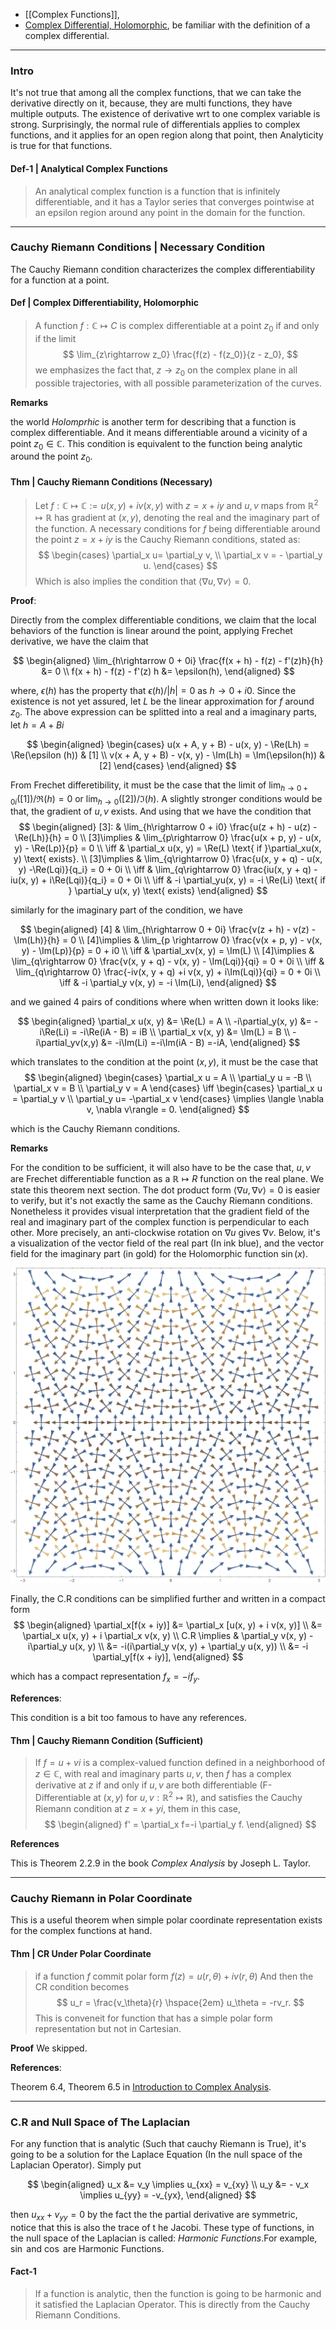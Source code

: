 - [[Complex Functions]], 
- [Complex Differential, Holomorphic](Complex%20Differential,%20Holomorphic.md), be familiar with the definition of a complex differential. 

---
### **Intro**

It's not true that among all the complex functions, that we can take the derivative directly on it, because, they are multi functions, they have multiple outputs. The existence of derivative wrt to one complex variable is strong. Surprisingly,  the normal rule of differentials applies to complex functions, and it applies for an open region along that point, then Analyticity is true for that functions. 

#### **Def-1 | Analytical Complex Functions**
> An analytical complex function is a function that is infinitely differentiable, and it has a Taylor series that converges pointwise at an epsilon region around any point in the domain for the function. 

---
### **Cauchy Riemann Conditions | Necessary Condition**

The Cauchy Riemann condition characterizes the complex differentiability for a function at a point. 
#### **Def | Complex Differentiability, Holomorphic**

> A function $f: \mathbb C \mapsto C$ is complex differentiable at a point $z_0$ if and only if the limit 
> $$
>   \lim_{z\rightarrow z_0} \frac{f(z) - f(z_0)}{z - z_0}, 
> $$
> we emphasizes the fact that, $z \rightarrow z_0$ on the complex plane in all possible trajectories, with all possible parameterization of the curves. 

**Remarks**

the world *Holomprhic* is another term for describing that a function is complex differentiable. And it means differentiable around a vicinity of a point $z_0 \in \mathbb C$. This condition is equivalent to the function being analytic around the point $z_0$. 

#### **Thm | Cauchy Riemann Conditions (Necessary)**
> Let $f: \mathbb C \mapsto \mathbb C := u(x, y) + i v(x, y)$ with $z = x + i y$ and $u, v$ maps from $\mathbb R^2 \mapsto \mathbb R$ has gradient at $(x, y)$, denoting the real and the imaginary part of the function. A necessary conditions for $f$ being differentiable around the point $z = x + iy$ is the Cauchy Riemann conditions, stated as: 
> $$ 
> \begin{cases}
>   \partial_x u= \partial_y v, 
>    \\
>   \partial_x v = - \partial_y u.
> \end{cases}
> $$
> Which is also implies the condition that $\langle \nabla u, \nabla v\rangle = 0$. 

**Proof**:  

Directly from the complex differentiable conditions, we claim that the local behaviors of the function is linear around the point, applying Frechet derivative, we have the claim that 

$$
\begin{aligned}
    \lim_{h\rightarrow 0 + 0i} 
    \frac{f(x + h) - f(z) - f'(z)h}{h}
    &= 0 
    \\
    f(x + h) - f(z) - f'(z) h &= \epsilon(h), 
\end{aligned}
$$

where, $\epsilon(h)$ has the property that $\epsilon(h)/|h| = 0$ as $h\rightarrow 0 + i0$. Since the existence is not yet assured, let $L$ be the linear approximation for $f$ around $z_0$. The above expression can be splitted into a real and a imaginary parts, let $h = A + Bi$

$$
\begin{aligned}
    \begin{cases}
        u(x + A, y + B) - u(x, y) - \Re(Lh) = \Re(\epsilon (h)) & [1]
        \\
        v(x + A, y + B) - v(x, y) - \Im(Lh) = \Im(\epsilon(h)) & [2]
    \end{cases} 
\end{aligned}
$$

From Frechet differetibility, it must be the case that the limit of $\lim_{h\rightarrow 0 + 0i}([1])/\Re(h) = 0$ or $\lim_{h\rightarrow 0}([2])/\Im(h)$. A slightly stronger conditions would be that, the gradient of $u,v$ exists. And using that we have the condition that
$$
\begin{aligned}
    [3]: & \lim_{h\rightarrow 0 + i0} 
    \frac{u(z + h) - u(z) - \Re(Lh)}{h} = 0
    \\
    [3]\implies & \lim_{p\rightarrow 0} 
    \frac{u(x + p, y) - u(x, y) - \Re(Lp)}{p} = 0
    \\
    \iff & \partial_x u(x, y) = \Re(L) \text{ if }\partial_xu(x, y) \text{ exists}. 
    \\
    [3]\implies 
    & \lim_{q\rightarrow 0} 
    \frac{u(x, y + q) - u(x, y) -\Re(Lqi)}{q_i} = 0 + 0i
    \\
    \iff 
    & \lim_{q\rightarrow 0} 
    \frac{iu(x, y + q) - iu(x, y) + i\Re(Lqi)}{q_i} = 0 + 0i
    \\
    \iff & -i \partial_yu(x, y) = -i \Re(Li) \text{ if } \partial_y u(x, y) \text{ exists}
\end{aligned}
$$

similarly for the imaginary part of the condition, we have 

$$
\begin{aligned}
    [4] &
    \lim_{h\rightarrow 0 + 0i} 
    \frac{v(z + h) - v(z) - \Im(Lh)}{h} = 0
    \\
    [4]\implies & \lim_{p \rightarrow 0} \frac{v(x + p, y) - v(x, y) - \Im(Lp)}{p} = 0 + i0
    \\
    \iff 
    & \partial_xv(x, y) = \Im(L)
    \\
    [4]\implies & 
    \lim_{q\rightarrow 0}
    \frac{v(x, y + q) - v(x, y) - \Im(Lqi)}{qi} = 0 + 0i
    \\
    \iff &
    \lim_{q\rightarrow 0}
    \frac{-iv(x, y + q) +i v(x, y) + i\Im(Lqi)}{qi} = 0 + 0i
    \\
    \iff & 
    -i \partial_y v(x, y) = -i \Im(Li), 
\end{aligned}
$$

and we gained 4 pairs of conditions where when written down it looks like: 

$$
\begin{aligned}
    \partial_x u(x, y) &= \Re(L) = A 
    \\
    -i\partial_y(x, y) &= -i\Re(Li) = -i\Re(iA - B) = iB
    \\
    \partial_x v(x, y) &= \Im(L) = B
    \\
    -i\partial_yv(x,y) &= -i\Im(Li) =-i\Im(iA - B) =-iA, 
\end{aligned}
$$

which translates to the condition at the point $(x, y)$, it must be the case that
$$
\begin{aligned}
    \begin{cases}
        \partial_x u = A
        \\
        \partial_y u = -B
        \\
        \partial_x v = B
        \\
        \partial_y v = A
    \end{cases} \iff 
    \begin{cases}
        \partial_x u = \partial_y v
        \\
        \partial_y u= -\partial_x v
    \end{cases}
    \implies
    \langle \nabla v, \nabla v\rangle = 0. 
\end{aligned}
$$

which is the Cauchy Riemann conditions. 

**Remarks**

For the condition to be sufficient, it will also have to be the case that, $u, v$ are Frechet differentiable function as a $\mathbb R \mapsto R$ function on the real plane. We state this theorem next section. The dot product form $\langle \nabla u, \nabla v\rangle = 0$ is easier to verify, but it's not exactly the same as the Cauchy Riemann conditions. Nonetheless it provides visual interpretation that the gradient field of the real and imaginary part of the complex function is perpendicular to each other. More precisely, an anti-clockwise rotation on $\nabla u$ gives $\nabla v$. Below, it's a visualization of the vector field of the real part (In ink blue), and the vector field for the imaginary part (in gold) for the Holomorphic function $\sin(x)$. 

![](../../Assets/Cauchy%20Riemann.png)

Finally, the C.R conditions can be simplified further and written in a compact form
$$
\begin{aligned}
    \partial_x[f(x + iy)] &= \partial_x [u(x, y) + i v(x, y)]  
    \\
    &= \partial_x u(x, y) + i \partial_x v(x, y)
    \\
    C.R \implies & 
    \partial_y v(x, y) - i\partial_y u(x, y)
    \\
    &= -i(i\partial_y v(x, y) + \partial_y u(x, y)) 
    \\
    &= -i \partial_y[f(x + iy)], 
\end{aligned}
$$

which has a compact representation $f_x = -i f_y$. 


**References**: 

This condition is a bit too famous to have any references. 

#### **Thm | Cauchy Riemann Condition (Sufficient)**

> If $f = u + vi$ is a complex-valued function defined in a neighborhood of $z \in \mathbb C$, with real and imaginary parts $u, v$, then $f$ has a complex derivative at $z$ if and only if $u, v$ are both differentiable (F-Differentiable at $(x, y)$ for $u, v: \mathbb R^2 \mapsto \mathbb R$), and satisfies the Cauchy Riemann condition at $z = x + yi$, them in this case, 
> $$
> \begin{aligned}
>   f' = \partial_x f=-i \partial_y f.  
> \end{aligned}
> $$

**References**

This is Theorem 2.2.9 in the book *Complex Analysis*  by Joseph L. Taylor. 


---
### **Cauchy Riemann in Polar Coordinate**

This is a useful theorem when simple polar coordinate representation exists for the complex functions at hand. 

#### **Thm | CR Under Polar Coordinate**

> if a function $f$ commit polar form $f(z) = u(r, \theta) + i v(r, \theta)$ And then the CR condition becomes 
> $$
>   u_r = \frac{v_\theta}{r} \hspace{2em} u_\theta = -rv_r. 
> $$
> This is conveneit for function that has a simple polar form representation but not in Cartesian. 

**Proof**
We skipped. 

**References**: 

Theorem 6.4, Theorem 6.5 in [Introduction to Complex Analysis](../Introduction%20to%20Complex%20Analysis.pdf). 

---
### **C.R and Null Space of The Laplacian**

For any function that is analytic (Such that cauchy Riemann is True), it's going to be a solution for the Laplace Equation (In the null space of the Laplacian Operator). Simply put

$$
\begin{aligned}
    u_x &= v_y \implies u_{xx} = v_{xy}
    \\
    u_y &= - v_x \implies u_{yy} = -v_{yx},
\end{aligned}
$$

then $u_{xx} + v_{yy} = 0$ by the fact the the partial derivative are symmetric, notice that this is also the trace of t he Jacobi. These type of functions, in the null space of the Laplacian is called: *Harmonic Functions*.For example, $\sin$ and $\cos$ are Harmonic Functions. 

#### **Fact-1**
> If a function is analytic, then the function is going to be harmonic and it satisfied the Laplacian Operator. This is directly from the Cauchy Riemann Conditions. 


